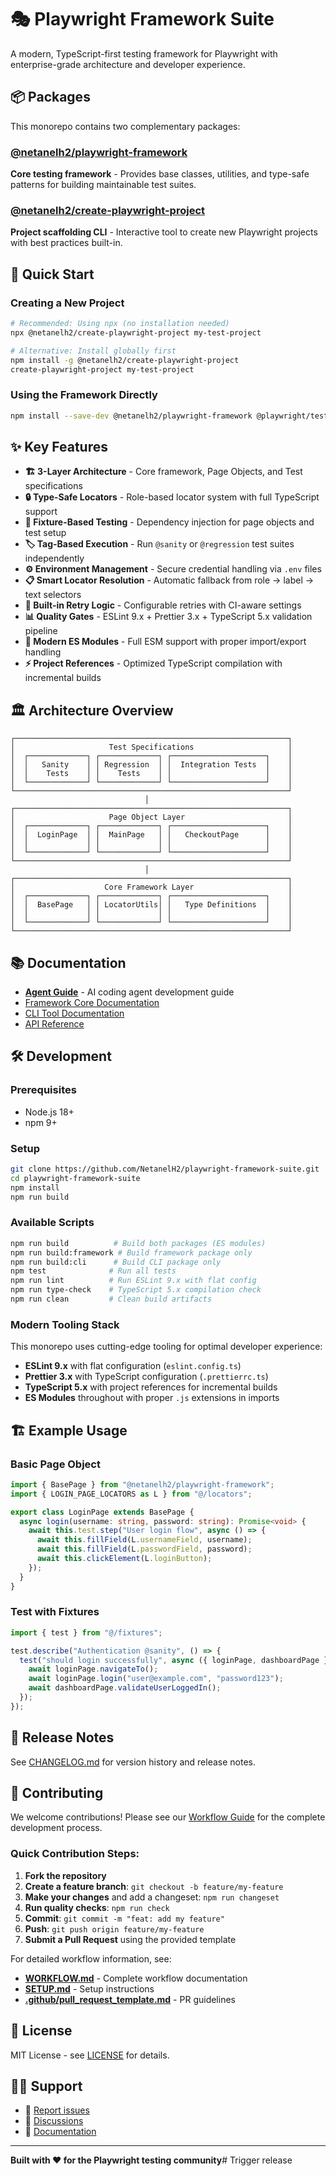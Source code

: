 # 🎭 Playwright Framework Suite

A modern, TypeScript-first testing framework for Playwright with enterprise-grade architecture and developer experience.

## 📦 Packages

This monorepo contains two complementary packages:

### [@netanelh2/playwright-framework](./packages/playwright-framework)

**Core testing framework** - Provides base classes, utilities, and type-safe patterns for building maintainable test suites.

### [@netanelh2/create-playwright-project](./packages/create-playwright-project)

**Project scaffolding CLI** - Interactive tool to create new Playwright projects with best practices built-in.

## 🚀 Quick Start

### Creating a New Project

```bash
# Recommended: Using npx (no installation needed)
npx @netanelh2/create-playwright-project my-test-project

# Alternative: Install globally first
npm install -g @netanelh2/create-playwright-project
create-playwright-project my-test-project
```

### Using the Framework Directly

```bash
npm install --save-dev @netanelh2/playwright-framework @playwright/test
```

## ✨ Key Features

- **🏗️ 3-Layer Architecture** - Core framework, Page Objects, and Test specifications
- **🔒 Type-Safe Locators** - Role-based locator system with full TypeScript support
- **🧪 Fixture-Based Testing** - Dependency injection for page objects and test setup
- **🏷️ Tag-Based Execution** - Run `@sanity` or `@regression` test suites independently
- **⚙️ Environment Management** - Secure credential handling via `.env` files
- **📋 Smart Locator Resolution** - Automatic fallback from role → label → text selectors
- **🔄 Built-in Retry Logic** - Configurable retries with CI-aware settings
- **📊 Quality Gates** - ESLint 9.x + Prettier 3.x + TypeScript 5.x validation pipeline
- **🚀 Modern ES Modules** - Full ESM support with proper import/export handling
- **⚡ Project References** - Optimized TypeScript compilation with incremental builds

## 🏛️ Architecture Overview

```
┌─────────────────────────────────────────────────────────────┐
│                     Test Specifications                     │
│  ┌─────────────┐ ┌─────────────┐ ┌─────────────────────┐    │
│  │   Sanity    │ │ Regression  │ │  Integration Tests  │    │
│  │    Tests    │ │    Tests    │ │                     │    │
│  └─────────────┘ └─────────────┘ └─────────────────────┘    │
└─────────────────────────────────────────────────────────────┘
                              │
┌─────────────────────────────────────────────────────────────┐
│                     Page Object Layer                       │
│  ┌─────────────┐ ┌─────────────┐ ┌─────────────────────┐    │
│  │  LoginPage  │ │  MainPage   │ │   CheckoutPage      │    │
│  │             │ │             │ │                     │    │
│  └─────────────┘ └─────────────┘ └─────────────────────┘    │
└─────────────────────────────────────────────────────────────┘
                              │
┌─────────────────────────────────────────────────────────────┐
│                    Core Framework Layer                     │
│  ┌─────────────┐ ┌─────────────┐ ┌─────────────────────┐    │
│  │  BasePage   │ │ LocatorUtils│ │   Type Definitions  │    │
│  │             │ │             │ │                     │    │
│  └─────────────┘ └─────────────┘ └─────────────────────┘    │
└─────────────────────────────────────────────────────────────┘
```

## 📚 Documentation

- **[Agent Guide](./AGENTS.md)** - AI coding agent development guide
- [Framework Core Documentation](./packages/playwright-framework/README.md)
- [CLI Tool Documentation](./packages/create-playwright-project/README.md)
- [API Reference](https://netanelh2.github.io/playwright-framework-suite/)

## 🛠️ Development

### Prerequisites

- Node.js 18+
- npm 9+

### Setup

```bash
git clone https://github.com/NetanelH2/playwright-framework-suite.git
cd playwright-framework-suite
npm install
npm run build
```

### Available Scripts

```bash
npm run build          # Build both packages (ES modules)
npm run build:framework # Build framework package only
npm run build:cli      # Build CLI package only
npm test              # Run all tests
npm run lint          # Run ESLint 9.x with flat config
npm run type-check    # TypeScript 5.x compilation check
npm run clean         # Clean build artifacts
```

### Modern Tooling Stack

This monorepo uses cutting-edge tooling for optimal developer experience:

- **ESLint 9.x** with flat configuration (`eslint.config.ts`)
- **Prettier 3.x** with TypeScript configuration (`.prettierrc.ts`)
- **TypeScript 5.x** with project references for incremental builds
- **ES Modules** throughout with proper `.js` extensions in imports

## 🏗️ Example Usage

### Basic Page Object

```typescript
import { BasePage } from "@netanelh2/playwright-framework";
import { LOGIN_PAGE_LOCATORS as L } from "@/locators";

export class LoginPage extends BasePage {
  async login(username: string, password: string): Promise<void> {
    await this.test.step("User login flow", async () => {
      await this.fillField(L.usernameField, username);
      await this.fillField(L.passwordField, password);
      await this.clickElement(L.loginButton);
    });
  }
}
```

### Test with Fixtures

```typescript
import { test } from "@/fixtures";

test.describe("Authentication @sanity", () => {
  test("should login successfully", async ({ loginPage, dashboardPage }) => {
    await loginPage.navigateTo();
    await loginPage.login("user@example.com", "password123");
    await dashboardPage.validateUserLoggedIn();
  });
});
```

## 🚀 Release Notes

See [CHANGELOG.md](./CHANGELOG.md) for version history and release notes.

## 🤝 Contributing

We welcome contributions! Please see our [Workflow Guide](./WORKFLOW.md) for the complete development process.

### Quick Contribution Steps:

1. **Fork the repository**
2. **Create a feature branch**: `git checkout -b feature/my-feature`
3. **Make your changes** and add a changeset: `npm run changeset`
4. **Run quality checks**: `npm run check`
5. **Commit**: `git commit -m "feat: add my feature"`
6. **Push**: `git push origin feature/my-feature`
7. **Submit a Pull Request** using the provided template

For detailed workflow information, see:

- **[WORKFLOW.md](./WORKFLOW.md)** - Complete workflow documentation
- **[SETUP.md](./SETUP.md)** - Setup instructions
- **[.github/pull_request_template.md](./.github/pull_request_template.md)** - PR guidelines

## 📄 License

MIT License - see [LICENSE](./LICENSE) for details.

## 🙋‍♂️ Support

- 🐛 [Report issues](https://github.com/NetanelH2/playwright-framework-suite/issues)
- 💬 [Discussions](https://github.com/NetanelH2/playwright-framework-suite/discussions)
- 📖 [Documentation](https://netanelh2.github.io/playwright-framework-suite/)

---

**Built with ❤️ for the Playwright testing community**# Trigger release
